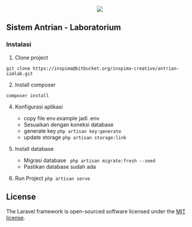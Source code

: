 <p align="center"><img src="https://inspima.com/images/logo-i.png"></p>


## Sistem Antrian - Laboratorium

### Instalasi

1. Clone project 
``` 
git clone https://inspima@bitbucket.org/inspima-creative/antrian-simlab.git 
```
2. Install composer
``` 
composer install
```
4. Konfigurasi aplikasi
   - copy file env.example jadi .env
   - Sesuaikan dengan koneksi database
   - generate key ```php artisan key:generate```
   - update storage ```php artisan storage:link```

5. Install database
   - Migrasi database ``` php artisan migrate:fresh --seed``` 
   - Pastikan database sudah ada
6. Run Project ```php artisan serve```

## License

The Laravel framework is open-sourced software licensed under the [MIT license](https://opensource.org/licenses/MIT).
